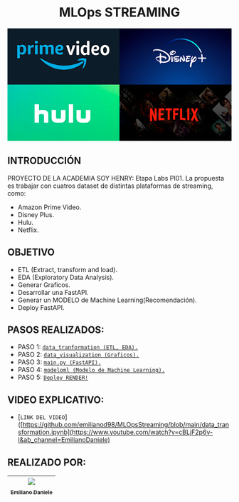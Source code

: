 # <h1 align=center>**MLOps STREAMING**</h1>
<p align=center><img src=./src/platform.png><p>


## INTRODUCCIÓN

PROYECTO DE LA ACADEMIA SOY HENRY: Etapa Labs PI01.
La propuesta es trabajar con cuatros dataset de distintas plataformas de streaming, como:

- Amazon Prime Video.
- Disney Plus.
- Hulu.
- Netflix.


## OBJETIVO

- ETL (Extract, transform and load).
- EDA (Exploratory Data Analysis).
- Generar Graficos.
- Desarrollar una FastAPI.
- Generar un MODELO de Machine Learning(Recomendación).
- Deploy FastAPI.


## PASOS REALIZADOS:

- PASO 1: [`data_tranformation (ETL, EDA).`](https://github.com/emilianod98/MLOpsStreaming/blob/main/data_transformation.ipynb)
- PASO 2: [`data_visualization (Graficos).`](https://github.com/emilianod98/MLOpsStreaming/blob/main/data_visualization.ipynb)
- PASO 3: [`main.py (FastAPI).`](https://github.com/emilianod98/MLOpsStreaming/blob/main/main.py)
- PASO 4: [`modeloml (Modelo de Machine Learning).`](https://github.com/emilianod98/MLOpsStreaming/blob/main/modelml.ipynb)
- PASO 5: [`Deploy RENDER!`](https://streaming-api-fxeq.onrender.com/docs)


## VIDEO EXPLICATIVO:

- [`LINK DEL VIDEO`]([https://github.com/emilianod98/MLOpsStreaming/blob/main/data_transformation.ipynb](https://www.youtube.com/watch?v=cBLjF2p6v-I&ab_channel=EmilianoDaniele)


## REALIZADO POR:
| [<img src="https://avatars.githubusercontent.com/u/114674598?v=4" width=115><br><sub>Emiliano Daniele</sub>](https://github.com/emilianod98) |
| :---: |
